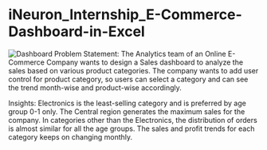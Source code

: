 # iNeuron_Internship_E-Commerce-Dashboard-in-Excel
![Dashboard](https://user-images.githubusercontent.com/110653237/224466878-70bb291c-a84b-4664-a359-7cec89d3c599.PNG)
Problem Statement: The Analytics team of an Online E-Commerce Company wants to design a Sales dashboard to analyze the sales based on various product categories. The company wants to add user control for product category, so users can select a category and can see the trend month-wise and product-wise accordingly.

Insights: 
  Electronics is the least-selling category and is preferred by age group 0-1 only.
  The Central region generates the maximum sales for the company.
  In categories other than the Electronics, the distribution of orders is almost similar for all the age groups.
  The sales and profit trends for each category keeps on changing monthly.

